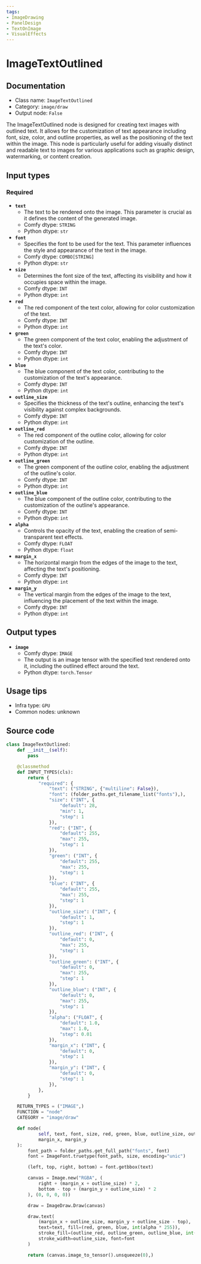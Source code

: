 ```yaml
---
tags:
- ImageDrawing
- PanelDesign
- TextOnImage
- VisualEffects
---
```


# ImageTextOutlined
## Documentation
- Class name: `ImageTextOutlined`
- Category: `image/draw`
- Output node: `False`

The ImageTextOutlined node is designed for creating text images with outlined text. It allows for the customization of text appearance including font, size, color, and outline properties, as well as the positioning of the text within the image. This node is particularly useful for adding visually distinct and readable text to images for various applications such as graphic design, watermarking, or content creation.
## Input types
### Required
- **`text`**
    - The text to be rendered onto the image. This parameter is crucial as it defines the content of the generated image.
    - Comfy dtype: `STRING`
    - Python dtype: `str`
- **`font`**
    - Specifies the font to be used for the text. This parameter influences the style and appearance of the text in the image.
    - Comfy dtype: `COMBO[STRING]`
    - Python dtype: `str`
- **`size`**
    - Determines the font size of the text, affecting its visibility and how it occupies space within the image.
    - Comfy dtype: `INT`
    - Python dtype: `int`
- **`red`**
    - The red component of the text color, allowing for color customization of the text.
    - Comfy dtype: `INT`
    - Python dtype: `int`
- **`green`**
    - The green component of the text color, enabling the adjustment of the text's color.
    - Comfy dtype: `INT`
    - Python dtype: `int`
- **`blue`**
    - The blue component of the text color, contributing to the customization of the text's appearance.
    - Comfy dtype: `INT`
    - Python dtype: `int`
- **`outline_size`**
    - Specifies the thickness of the text's outline, enhancing the text's visibility against complex backgrounds.
    - Comfy dtype: `INT`
    - Python dtype: `int`
- **`outline_red`**
    - The red component of the outline color, allowing for color customization of the outline.
    - Comfy dtype: `INT`
    - Python dtype: `int`
- **`outline_green`**
    - The green component of the outline color, enabling the adjustment of the outline's color.
    - Comfy dtype: `INT`
    - Python dtype: `int`
- **`outline_blue`**
    - The blue component of the outline color, contributing to the customization of the outline's appearance.
    - Comfy dtype: `INT`
    - Python dtype: `int`
- **`alpha`**
    - Controls the opacity of the text, enabling the creation of semi-transparent text effects.
    - Comfy dtype: `FLOAT`
    - Python dtype: `float`
- **`margin_x`**
    - The horizontal margin from the edges of the image to the text, affecting the text's positioning.
    - Comfy dtype: `INT`
    - Python dtype: `int`
- **`margin_y`**
    - The vertical margin from the edges of the image to the text, influencing the placement of the text within the image.
    - Comfy dtype: `INT`
    - Python dtype: `int`
## Output types
- **`image`**
    - Comfy dtype: `IMAGE`
    - The output is an image tensor with the specified text rendered onto it, including the outlined effect around the text.
    - Python dtype: `torch.Tensor`
## Usage tips
- Infra type: `GPU`
- Common nodes: unknown


## Source code
```python
class ImageTextOutlined:
    def __init__(self):
        pass

    @classmethod
    def INPUT_TYPES(cls):
        return {
            "required": {
                "text": ("STRING", {"multiline": False}),
                "font": (folder_paths.get_filename_list("fonts"),),
                "size": ("INT", {
                    "default": 28,
                    "min": 1,
                    "step": 1
                }),
                "red": ("INT", {
                    "default": 255,
                    "max": 255,
                    "step": 1
                }),
                "green": ("INT", {
                    "default": 255,
                    "max": 255,
                    "step": 1
                }),
                "blue": ("INT", {
                    "default": 255,
                    "max": 255,
                    "step": 1
                }),
                "outline_size": ("INT", {
                    "default": 1,
                    "step": 1
                }),
                "outline_red": ("INT", {
                    "default": 0,
                    "max": 255,
                    "step": 1
                }),
                "outline_green": ("INT", {
                    "default": 0,
                    "max": 255,
                    "step": 1
                }),
                "outline_blue": ("INT", {
                    "default": 0,
                    "max": 255,
                    "step": 1
                }),
                "alpha": ("FLOAT", {
                    "default": 1.0,
                    "max": 1.0,
                    "step": 0.01
                }),
                "margin_x": ("INT", {
                    "default": 0,
                    "step": 1
                }),
                "margin_y": ("INT", {
                    "default": 0,
                    "step": 1
                }),
            },
        }

    RETURN_TYPES = ("IMAGE",)
    FUNCTION = "node"
    CATEGORY = "image/draw"

    def node(
            self, text, font, size, red, green, blue, outline_size, outline_red, outline_green, outline_blue, alpha,
            margin_x, margin_y
    ):
        font_path = folder_paths.get_full_path("fonts", font)
        font = ImageFont.truetype(font_path, size, encoding="unic")

        (left, top, right, bottom) = font.getbbox(text)

        canvas = Image.new("RGBA", (
            right + (margin_x + outline_size) * 2,
            bottom - top + (margin_y + outline_size) * 2
        ), (0, 0, 0, 0))

        draw = ImageDraw.Draw(canvas)

        draw.text(
            (margin_x + outline_size, margin_y + outline_size - top),
            text=text, fill=(red, green, blue, int(alpha * 255)),
            stroke_fill=(outline_red, outline_green, outline_blue, int(alpha * 255)),
            stroke_width=outline_size, font=font
        )

        return (canvas.image_to_tensor().unsqueeze(0),)

```
